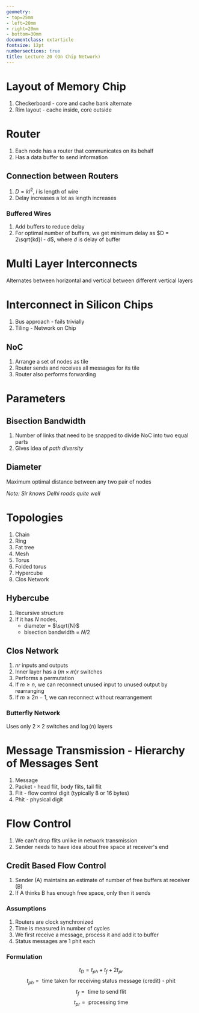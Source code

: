 ```yaml
---
geometry:
- top=25mm
- left=20mm
- right=20mm
- bottom=30mm
documentclass: extarticle
fontsize: 12pt
numbersections: true
title: Lecture 20 (On Chip Network)
--- 
```


# Layout of Memory Chip
1. Checkerboard - core and cache bank alternate
1. Rim layout - cache inside, core outside

# Router
1. Each node has a router that communicates on its behalf
1. Has a data buffer to send information

## Connection between Routers
1. $D = kl^2$, $l$ is length of wire
1. Delay increases a lot as length increases

### Buffered Wires
1. Add buffers to reduce delay
1. For optimal number of buffers, we get minimum delay as $D = 2\sqrt{kd}l - d$, where $d$ is delay of buffer

# Multi Layer Interconnects
Alternates between horizontal and vertical between different vertical layers

# Interconnect in Silicon Chips
1. Bus approach - fails trivially
1. Tiling - Network on Chip

## NoC
1. Arrange a set of nodes as tile
1. Router sends and receives all messages for its tile
1. Router also performs forwarding

# Parameters

## Bisection Bandwidth
1. Number of links that need to be snapped to divide NoC into two equal parts
1. Gives idea of *path diversity*

## Diameter
Maximum optimal distance between any two pair of nodes

*Note: Sir knows Delhi roads quite well*

# Topologies
1. Chain
1. Ring
1. Fat tree
1. Mesh
1. Torus
1. Folded torus
1. Hypercube
1. Clos Network

## Hybercube
1. Recursive structure
1. If it has $N$ nodes,
    - diameter = $\sqrt{N}$
    - bisection bandwidth = $N/2$

## Clos Network
1. $nr$ inputs and outputs
1. Inner layer has a $(m\times m)r$ switches
1. Performs a permutation
1. If $m \geq n$, we can reconnect unused input to unused output by rearranging
1. If $m \geq 2n - 1$, we can reconnect without rearrangement

### Butterfly Network
Uses only $2\times 2$ switches and $\log(n)$ layers

# Message Transmission - Hierarchy of Messages Sent
1. Message
1. Packet - head flit, body flits, tail flit
1. Flit - flow control digit (typically 8 or 16 bytes)
1. Phit - physical digit

# Flow Control
1. We can't drop flits unlike in network transmission
1. Sender needs to have idea about free space at receiver's end

## Credit Based Flow Control
1. Sender (A) maintains an estimate of number of free buffers at receiver (B)
1. If A thinks B has enough free space, only then it sends

### Assumptions
1. Routers are clock synchronized
1. Time is measured in number of cycles
1. We first receive a message, process it and add it to buffer
1. Status messages are 1 phit each

### Formulation
$$t_D = t_{ph} + t_f + 2t_{pr}$$
$$t_{ph} =\text{ time taken for receiving status message (credit) - phit}$$
$$t_f =\text{ time to send flit}$$
$$t_{pr} =\text{ processing time}$$
